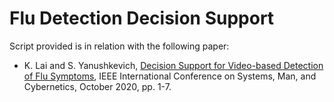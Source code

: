 # Flu Detection Decision Support

Script provided is in relation with the following paper:

- K. Lai and S. Yanushkevich, [Decision Support for Video-based Detection of Flu Symptoms](https://ieeexplore.ieee.org/document/9283273), IEEE International Conference on Systems, Man, and Cybernetics, October 2020, pp. 1-7. 